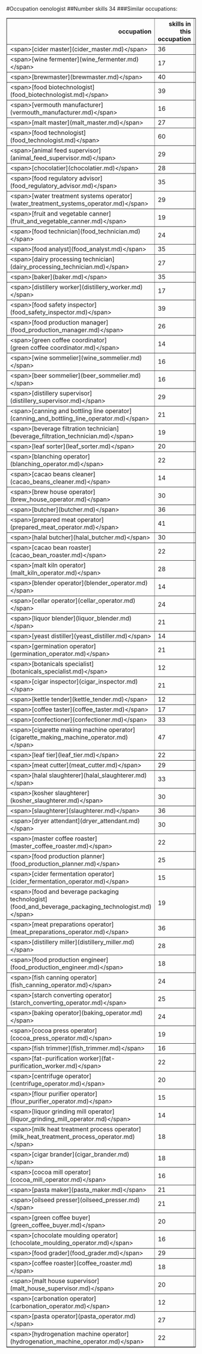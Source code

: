 #Occupation oenologist
##Number skills 34
###Similar occupations:
<table border="1" class="dataframe">
  <thead>
    <tr style="text-align: right;">
      <th>occupation</th>
      <th>skills in this occupation</th>
      <th>skills that match oenologist</th>
      <th>percentage match with oenologist</th>
      <th>skills not in oenologist</th>
    </tr>
  </thead>
  <tbody>
    <tr>
      <td>&lt;span&gt;[cider master](cider_master.md)&lt;/span&gt;</td>
      <td>36</td>
      <td>14</td>
      <td>0.411765</td>
      <td>22</td>
    </tr>
    <tr>
      <td>&lt;span&gt;[wine fermenter](wine_fermenter.md)&lt;/span&gt;</td>
      <td>17</td>
      <td>11</td>
      <td>0.323529</td>
      <td>6</td>
    </tr>
    <tr>
      <td>&lt;span&gt;[brewmaster](brewmaster.md)&lt;/span&gt;</td>
      <td>40</td>
      <td>10</td>
      <td>0.294118</td>
      <td>30</td>
    </tr>
    <tr>
      <td>&lt;span&gt;[food biotechnologist](food_biotechnologist.md)&lt;/span&gt;</td>
      <td>39</td>
      <td>9</td>
      <td>0.264706</td>
      <td>30</td>
    </tr>
    <tr>
      <td>&lt;span&gt;[vermouth manufacturer](vermouth_manufacturer.md)&lt;/span&gt;</td>
      <td>16</td>
      <td>9</td>
      <td>0.264706</td>
      <td>7</td>
    </tr>
    <tr>
      <td>&lt;span&gt;[malt master](malt_master.md)&lt;/span&gt;</td>
      <td>27</td>
      <td>8</td>
      <td>0.235294</td>
      <td>19</td>
    </tr>
    <tr>
      <td>&lt;span&gt;[food technologist](food_technologist.md)&lt;/span&gt;</td>
      <td>60</td>
      <td>8</td>
      <td>0.235294</td>
      <td>52</td>
    </tr>
    <tr>
      <td>&lt;span&gt;[animal feed supervisor](animal_feed_supervisor.md)&lt;/span&gt;</td>
      <td>29</td>
      <td>8</td>
      <td>0.235294</td>
      <td>21</td>
    </tr>
    <tr>
      <td>&lt;span&gt;[chocolatier](chocolatier.md)&lt;/span&gt;</td>
      <td>28</td>
      <td>7</td>
      <td>0.205882</td>
      <td>21</td>
    </tr>
    <tr>
      <td>&lt;span&gt;[food regulatory advisor](food_regulatory_advisor.md)&lt;/span&gt;</td>
      <td>35</td>
      <td>6</td>
      <td>0.176471</td>
      <td>29</td>
    </tr>
    <tr>
      <td>&lt;span&gt;[water treatment systems operator](water_treatment_systems_operator.md)&lt;/span&gt;</td>
      <td>29</td>
      <td>6</td>
      <td>0.176471</td>
      <td>23</td>
    </tr>
    <tr>
      <td>&lt;span&gt;[fruit and vegetable canner](fruit_and_vegetable_canner.md)&lt;/span&gt;</td>
      <td>19</td>
      <td>6</td>
      <td>0.176471</td>
      <td>13</td>
    </tr>
    <tr>
      <td>&lt;span&gt;[food technician](food_technician.md)&lt;/span&gt;</td>
      <td>24</td>
      <td>6</td>
      <td>0.176471</td>
      <td>18</td>
    </tr>
    <tr>
      <td>&lt;span&gt;[food analyst](food_analyst.md)&lt;/span&gt;</td>
      <td>35</td>
      <td>6</td>
      <td>0.176471</td>
      <td>29</td>
    </tr>
    <tr>
      <td>&lt;span&gt;[dairy processing technician](dairy_processing_technician.md)&lt;/span&gt;</td>
      <td>27</td>
      <td>6</td>
      <td>0.176471</td>
      <td>21</td>
    </tr>
    <tr>
      <td>&lt;span&gt;[baker](baker.md)&lt;/span&gt;</td>
      <td>35</td>
      <td>6</td>
      <td>0.176471</td>
      <td>29</td>
    </tr>
    <tr>
      <td>&lt;span&gt;[distillery worker](distillery_worker.md)&lt;/span&gt;</td>
      <td>17</td>
      <td>6</td>
      <td>0.176471</td>
      <td>11</td>
    </tr>
    <tr>
      <td>&lt;span&gt;[food safety inspector](food_safety_inspector.md)&lt;/span&gt;</td>
      <td>39</td>
      <td>6</td>
      <td>0.176471</td>
      <td>33</td>
    </tr>
    <tr>
      <td>&lt;span&gt;[food production manager](food_production_manager.md)&lt;/span&gt;</td>
      <td>26</td>
      <td>6</td>
      <td>0.176471</td>
      <td>20</td>
    </tr>
    <tr>
      <td>&lt;span&gt;[green coffee coordinator](green coffee coordinator.md)&lt;/span&gt;</td>
      <td>14</td>
      <td>6</td>
      <td>0.176471</td>
      <td>8</td>
    </tr>
    <tr>
      <td>&lt;span&gt;[wine sommelier](wine_sommelier.md)&lt;/span&gt;</td>
      <td>16</td>
      <td>6</td>
      <td>0.176471</td>
      <td>10</td>
    </tr>
    <tr>
      <td>&lt;span&gt;[beer sommelier](beer_sommelier.md)&lt;/span&gt;</td>
      <td>16</td>
      <td>6</td>
      <td>0.176471</td>
      <td>10</td>
    </tr>
    <tr>
      <td>&lt;span&gt;[distillery supervisor](distillery_supervisor.md)&lt;/span&gt;</td>
      <td>29</td>
      <td>6</td>
      <td>0.176471</td>
      <td>23</td>
    </tr>
    <tr>
      <td>&lt;span&gt;[canning and bottling line operator](canning_and_bottling_line_operator.md)&lt;/span&gt;</td>
      <td>21</td>
      <td>6</td>
      <td>0.176471</td>
      <td>15</td>
    </tr>
    <tr>
      <td>&lt;span&gt;[beverage filtration technician](beverage_filtration_technician.md)&lt;/span&gt;</td>
      <td>19</td>
      <td>6</td>
      <td>0.176471</td>
      <td>13</td>
    </tr>
    <tr>
      <td>&lt;span&gt;[leaf sorter](leaf_sorter.md)&lt;/span&gt;</td>
      <td>20</td>
      <td>6</td>
      <td>0.176471</td>
      <td>14</td>
    </tr>
    <tr>
      <td>&lt;span&gt;[blanching operator](blanching_operator.md)&lt;/span&gt;</td>
      <td>22</td>
      <td>5</td>
      <td>0.147059</td>
      <td>17</td>
    </tr>
    <tr>
      <td>&lt;span&gt;[cacao beans cleaner](cacao_beans_cleaner.md)&lt;/span&gt;</td>
      <td>14</td>
      <td>5</td>
      <td>0.147059</td>
      <td>9</td>
    </tr>
    <tr>
      <td>&lt;span&gt;[brew house operator](brew_house_operator.md)&lt;/span&gt;</td>
      <td>30</td>
      <td>5</td>
      <td>0.147059</td>
      <td>25</td>
    </tr>
    <tr>
      <td>&lt;span&gt;[butcher](butcher.md)&lt;/span&gt;</td>
      <td>36</td>
      <td>5</td>
      <td>0.147059</td>
      <td>31</td>
    </tr>
    <tr>
      <td>&lt;span&gt;[prepared meat operator](prepared_meat_operator.md)&lt;/span&gt;</td>
      <td>41</td>
      <td>5</td>
      <td>0.147059</td>
      <td>36</td>
    </tr>
    <tr>
      <td>&lt;span&gt;[halal butcher](halal_butcher.md)&lt;/span&gt;</td>
      <td>30</td>
      <td>5</td>
      <td>0.147059</td>
      <td>25</td>
    </tr>
    <tr>
      <td>&lt;span&gt;[cacao bean roaster](cacao_bean_roaster.md)&lt;/span&gt;</td>
      <td>22</td>
      <td>5</td>
      <td>0.147059</td>
      <td>17</td>
    </tr>
    <tr>
      <td>&lt;span&gt;[malt kiln operator](malt_kiln_operator.md)&lt;/span&gt;</td>
      <td>28</td>
      <td>5</td>
      <td>0.147059</td>
      <td>23</td>
    </tr>
    <tr>
      <td>&lt;span&gt;[blender operator](blender_operator.md)&lt;/span&gt;</td>
      <td>14</td>
      <td>5</td>
      <td>0.147059</td>
      <td>9</td>
    </tr>
    <tr>
      <td>&lt;span&gt;[cellar operator](cellar_operator.md)&lt;/span&gt;</td>
      <td>24</td>
      <td>5</td>
      <td>0.147059</td>
      <td>19</td>
    </tr>
    <tr>
      <td>&lt;span&gt;[liquor blender](liquor_blender.md)&lt;/span&gt;</td>
      <td>21</td>
      <td>5</td>
      <td>0.147059</td>
      <td>16</td>
    </tr>
    <tr>
      <td>&lt;span&gt;[yeast distiller](yeast_distiller.md)&lt;/span&gt;</td>
      <td>14</td>
      <td>5</td>
      <td>0.147059</td>
      <td>9</td>
    </tr>
    <tr>
      <td>&lt;span&gt;[germination operator](germination_operator.md)&lt;/span&gt;</td>
      <td>21</td>
      <td>5</td>
      <td>0.147059</td>
      <td>16</td>
    </tr>
    <tr>
      <td>&lt;span&gt;[botanicals specialist](botanicals_specialist.md)&lt;/span&gt;</td>
      <td>12</td>
      <td>5</td>
      <td>0.147059</td>
      <td>7</td>
    </tr>
    <tr>
      <td>&lt;span&gt;[cigar inspector](cigar_inspector.md)&lt;/span&gt;</td>
      <td>21</td>
      <td>5</td>
      <td>0.147059</td>
      <td>16</td>
    </tr>
    <tr>
      <td>&lt;span&gt;[kettle tender](kettle_tender.md)&lt;/span&gt;</td>
      <td>12</td>
      <td>5</td>
      <td>0.147059</td>
      <td>7</td>
    </tr>
    <tr>
      <td>&lt;span&gt;[coffee taster](coffee_taster.md)&lt;/span&gt;</td>
      <td>17</td>
      <td>5</td>
      <td>0.147059</td>
      <td>12</td>
    </tr>
    <tr>
      <td>&lt;span&gt;[confectioner](confectioner.md)&lt;/span&gt;</td>
      <td>33</td>
      <td>5</td>
      <td>0.147059</td>
      <td>28</td>
    </tr>
    <tr>
      <td>&lt;span&gt;[cigarette making machine operator](cigarette_making_machine_operator.md)&lt;/span&gt;</td>
      <td>47</td>
      <td>5</td>
      <td>0.147059</td>
      <td>42</td>
    </tr>
    <tr>
      <td>&lt;span&gt;[leaf tier](leaf_tier.md)&lt;/span&gt;</td>
      <td>22</td>
      <td>5</td>
      <td>0.147059</td>
      <td>17</td>
    </tr>
    <tr>
      <td>&lt;span&gt;[meat cutter](meat_cutter.md)&lt;/span&gt;</td>
      <td>29</td>
      <td>5</td>
      <td>0.147059</td>
      <td>24</td>
    </tr>
    <tr>
      <td>&lt;span&gt;[halal slaughterer](halal_slaughterer.md)&lt;/span&gt;</td>
      <td>33</td>
      <td>5</td>
      <td>0.147059</td>
      <td>28</td>
    </tr>
    <tr>
      <td>&lt;span&gt;[kosher slaughterer](kosher_slaughterer.md)&lt;/span&gt;</td>
      <td>30</td>
      <td>5</td>
      <td>0.147059</td>
      <td>25</td>
    </tr>
    <tr>
      <td>&lt;span&gt;[slaughterer](slaughterer.md)&lt;/span&gt;</td>
      <td>36</td>
      <td>5</td>
      <td>0.147059</td>
      <td>31</td>
    </tr>
    <tr>
      <td>&lt;span&gt;[dryer attendant](dryer_attendant.md)&lt;/span&gt;</td>
      <td>30</td>
      <td>5</td>
      <td>0.147059</td>
      <td>25</td>
    </tr>
    <tr>
      <td>&lt;span&gt;[master coffee roaster](master_coffee_roaster.md)&lt;/span&gt;</td>
      <td>22</td>
      <td>4</td>
      <td>0.117647</td>
      <td>18</td>
    </tr>
    <tr>
      <td>&lt;span&gt;[food production planner](food_production_planner.md)&lt;/span&gt;</td>
      <td>25</td>
      <td>4</td>
      <td>0.117647</td>
      <td>21</td>
    </tr>
    <tr>
      <td>&lt;span&gt;[cider fermentation operator](cider_fermentation_operator.md)&lt;/span&gt;</td>
      <td>15</td>
      <td>4</td>
      <td>0.117647</td>
      <td>11</td>
    </tr>
    <tr>
      <td>&lt;span&gt;[food and beverage packaging technologist](food_and_beverage_packaging_technologist.md)&lt;/span&gt;</td>
      <td>19</td>
      <td>4</td>
      <td>0.117647</td>
      <td>15</td>
    </tr>
    <tr>
      <td>&lt;span&gt;[meat preparations operator](meat_preparations_operator.md)&lt;/span&gt;</td>
      <td>36</td>
      <td>4</td>
      <td>0.117647</td>
      <td>32</td>
    </tr>
    <tr>
      <td>&lt;span&gt;[distillery miller](distillery_miller.md)&lt;/span&gt;</td>
      <td>28</td>
      <td>4</td>
      <td>0.117647</td>
      <td>24</td>
    </tr>
    <tr>
      <td>&lt;span&gt;[food production engineer](food_production_engineer.md)&lt;/span&gt;</td>
      <td>18</td>
      <td>4</td>
      <td>0.117647</td>
      <td>14</td>
    </tr>
    <tr>
      <td>&lt;span&gt;[fish canning operator](fish_canning_operator.md)&lt;/span&gt;</td>
      <td>24</td>
      <td>4</td>
      <td>0.117647</td>
      <td>20</td>
    </tr>
    <tr>
      <td>&lt;span&gt;[starch converting operator](starch_converting_operator.md)&lt;/span&gt;</td>
      <td>25</td>
      <td>4</td>
      <td>0.117647</td>
      <td>21</td>
    </tr>
    <tr>
      <td>&lt;span&gt;[baking operator](baking_operator.md)&lt;/span&gt;</td>
      <td>24</td>
      <td>4</td>
      <td>0.117647</td>
      <td>20</td>
    </tr>
    <tr>
      <td>&lt;span&gt;[cocoa press operator](cocoa_press_operator.md)&lt;/span&gt;</td>
      <td>19</td>
      <td>4</td>
      <td>0.117647</td>
      <td>15</td>
    </tr>
    <tr>
      <td>&lt;span&gt;[fish trimmer](fish_trimmer.md)&lt;/span&gt;</td>
      <td>16</td>
      <td>4</td>
      <td>0.117647</td>
      <td>12</td>
    </tr>
    <tr>
      <td>&lt;span&gt;[fat-purification worker](fat-purification_worker.md)&lt;/span&gt;</td>
      <td>22</td>
      <td>4</td>
      <td>0.117647</td>
      <td>18</td>
    </tr>
    <tr>
      <td>&lt;span&gt;[centrifuge operator](centrifuge_operator.md)&lt;/span&gt;</td>
      <td>20</td>
      <td>4</td>
      <td>0.117647</td>
      <td>16</td>
    </tr>
    <tr>
      <td>&lt;span&gt;[flour purifier operator](flour_purifier_operator.md)&lt;/span&gt;</td>
      <td>15</td>
      <td>4</td>
      <td>0.117647</td>
      <td>11</td>
    </tr>
    <tr>
      <td>&lt;span&gt;[liquor grinding mill operator](liquor_grinding_mill_operator.md)&lt;/span&gt;</td>
      <td>14</td>
      <td>4</td>
      <td>0.117647</td>
      <td>10</td>
    </tr>
    <tr>
      <td>&lt;span&gt;[milk heat treatment process operator](milk_heat_treatment_process_operator.md)&lt;/span&gt;</td>
      <td>18</td>
      <td>4</td>
      <td>0.117647</td>
      <td>14</td>
    </tr>
    <tr>
      <td>&lt;span&gt;[cigar brander](cigar_brander.md)&lt;/span&gt;</td>
      <td>18</td>
      <td>4</td>
      <td>0.117647</td>
      <td>14</td>
    </tr>
    <tr>
      <td>&lt;span&gt;[cocoa mill operator](cocoa_mill_operator.md)&lt;/span&gt;</td>
      <td>16</td>
      <td>4</td>
      <td>0.117647</td>
      <td>12</td>
    </tr>
    <tr>
      <td>&lt;span&gt;[pasta maker](pasta_maker.md)&lt;/span&gt;</td>
      <td>21</td>
      <td>4</td>
      <td>0.117647</td>
      <td>17</td>
    </tr>
    <tr>
      <td>&lt;span&gt;[oilseed presser](oilseed_presser.md)&lt;/span&gt;</td>
      <td>21</td>
      <td>4</td>
      <td>0.117647</td>
      <td>17</td>
    </tr>
    <tr>
      <td>&lt;span&gt;[green coffee buyer](green_coffee_buyer.md)&lt;/span&gt;</td>
      <td>20</td>
      <td>4</td>
      <td>0.117647</td>
      <td>16</td>
    </tr>
    <tr>
      <td>&lt;span&gt;[chocolate moulding operator](chocolate_moulding_operator.md)&lt;/span&gt;</td>
      <td>16</td>
      <td>4</td>
      <td>0.117647</td>
      <td>12</td>
    </tr>
    <tr>
      <td>&lt;span&gt;[food grader](food_grader.md)&lt;/span&gt;</td>
      <td>29</td>
      <td>4</td>
      <td>0.117647</td>
      <td>25</td>
    </tr>
    <tr>
      <td>&lt;span&gt;[coffee roaster](coffee_roaster.md)&lt;/span&gt;</td>
      <td>18</td>
      <td>4</td>
      <td>0.117647</td>
      <td>14</td>
    </tr>
    <tr>
      <td>&lt;span&gt;[malt house supervisor](malt_house_supervisor.md)&lt;/span&gt;</td>
      <td>20</td>
      <td>4</td>
      <td>0.117647</td>
      <td>16</td>
    </tr>
    <tr>
      <td>&lt;span&gt;[carbonation operator](carbonation_operator.md)&lt;/span&gt;</td>
      <td>12</td>
      <td>4</td>
      <td>0.117647</td>
      <td>8</td>
    </tr>
    <tr>
      <td>&lt;span&gt;[pasta operator](pasta_operator.md)&lt;/span&gt;</td>
      <td>27</td>
      <td>4</td>
      <td>0.117647</td>
      <td>23</td>
    </tr>
    <tr>
      <td>&lt;span&gt;[hydrogenation machine operator](hydrogenation_machine_operator.md)&lt;/span&gt;</td>
      <td>22</td>
      <td>4</td>
      <td>0.117647</td>
      <td>18</td>
    </tr>
  </tbody>
</table>
